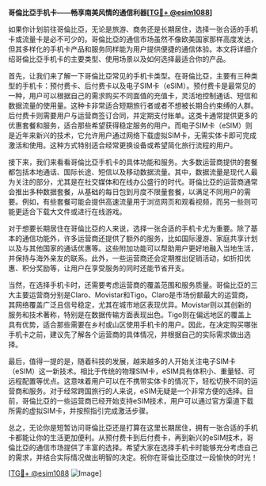 **哥倫比亞手机卡——畅享南美风情的通信利器[[TG💪+ @esim1088](https://t.me/s/esim1088)]**

如果你计划前往哥倫比亞，无论是旅游、商务还是长期居住，选择一张合适的手机卡或流量卡是必不可少的。哥倫比亞的通信市场虽然不像欧美国家那样高度发达，但其多样化的手机卡产品和服务同样能为用户提供便捷的通信体验。本文将详细介绍哥倫比亞手机卡的主要类型、使用场景以及如何选择最适合你的产品。

首先，让我们来了解一下哥倫比亞常见的手机卡类型。在哥倫比亞，主要有三种类型的手机卡：预付费卡、后付费卡以及电子SIM卡（eSIM）。预付费卡是最常见的一种，用户可以根据自己的需求购买不同面值的充值卡，灵活地控制通话、短信和数据流量的使用量。这种卡非常适合短期旅行者或者不想被长期合约束缚的人群。后付费卡则需要用户与运营商签订合同，并定期支付账单。这类卡通常提供更多的优惠套餐和服务，适合那些希望获得稳定服务的用户。而电子SIM卡（eSIM）则是近年来新兴的技术，它允许用户通过网络下载虚拟SIM卡，无需实体卡即可完成激活和使用。这种方式特别适合经常更换设备或希望简化旅行流程的用户。

接下来，我们来看看哥倫比亞手机卡的具体功能和服务。大多数运营商提供的套餐都包括本地通话、国际长途、短信以及移动数据流量。其中，数据流量是现代人最为关注的部分，尤其是在社交媒体和在线办公盛行的时代。哥倫比亞的运营商通常会推出多种数据套餐，从基础的每日包到月度不限量套餐，以满足不同用户的需要。例如，有些套餐可能会提供高速流量用于浏览网页和观看视频，而另一些则可能更适合下载大文件或进行在线游戏。

对于想要长期居住在哥倫比亞的人来说，选择一张合适的手机卡尤为重要。除了基本的通信功能外，许多运营商还提供了额外的服务，比如国际漫游、家庭共享计划以及与其他国家的通话优惠等。这些附加功能可以帮助用户更好地融入当地生活，并保持与海外亲友的联系。此外，一些运营商还会定期推出促销活动，如折扣优惠、积分奖励等，让用户在享受服务的同时还能节省开支。

当然，在选择手机卡时，还需要考虑运营商的覆盖范围和服务质量。哥倫比亞的三大主要运营商分别是Claro、Movistar和Tigo。Claro是市场份额最大的运营商，其网络覆盖广泛且信号稳定，尤其在城市地区表现优异。Movistar则以其创新的服务和技术著称，特别是在数据传输方面表现出色。Tigo则在偏远地区的覆盖上具有优势，适合那些需要在乡村或山区使用手机卡的用户。因此，在决定购买哪张手机卡之前，建议先了解各个运营商的具体情况，并根据自己的实际需求做出选择。

最后，值得一提的是，随着科技的发展，越来越多的人开始关注电子SIM卡（eSIM）这一新技术。相比于传统的物理SIM卡，eSIM具有体积小、重量轻、可远程配置等优点。这意味着用户可以在不携带实体卡的情况下，轻松切换不同的运营商和服务。对于经常跨国旅行的人来说，eSIM无疑是一个非常方便的选择。目前，哥倫比亞的一些运营商已经开始支持eSIM技术，用户可以通过官方渠道下载所需的虚拟SIM卡，并按照指引完成激活步骤。

总之，无论你是短暂访问哥倫比亞还是打算在这里长期居住，拥有一张合适的手机卡都能让你的生活更加便利。从预付费卡到后付费卡，再到新兴的eSIM技术，哥倫比亞的通信市场提供了丰富的选择。希望大家在选择手机卡时能够充分考虑自己的需求，并结合实际情况做出明智的决定。祝你在哥倫比亞度过一段愉快的时光！

[[TG💪+ @esim1088](https://t.me/s/esim1088) ![Image](https://i.postimg.cc/4NQfJmqS/Snipaste-2025-05-13-00-14-12.png)]